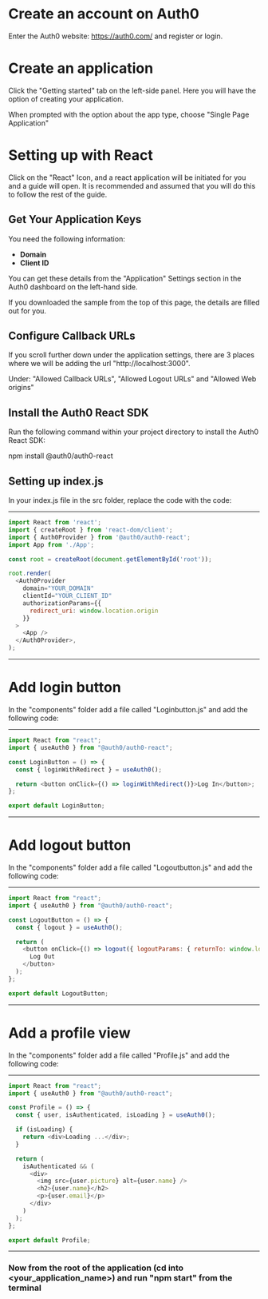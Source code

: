 # Create an account on Auth0
Enter the Auth0 website: https://auth0.com/ and register or login.

# Create an application
Click the "Getting started" tab on the left-side panel. Here you will have the option of creating your application.

When prompted with the option about the app type, choose "Single Page Application"

# Setting up with React
Click on the "React" Icon, and a react application will be initiated for you and a guide will open. It is recommended and assumed that you will do this to follow the rest of the guide.


## Get Your Application Keys

You need the following information:

- **Domain**
- **Client ID**

You can get these details from the "Application" Settings section in the Auth0 dashboard on the left-hand side.

If you downloaded the sample from the top of this page, the details are filled out for you.

## Configure Callback URLs

If you scroll further down under the application settings, there are 3 places where we will be adding the url "http://localhost:3000".

Under: "Allowed Callback URLs", "Allowed Logout URLs" and "Allowed Web origins"


## Install the Auth0 React SDK

Run the following command within your project directory to install the Auth0 React SDK:

npm install @auth0/auth0-react

## Setting up index.js

In your index.js file in the src folder, replace the code with the code:

____________________________________________________________

```javascript
import React from 'react';
import { createRoot } from 'react-dom/client';
import { Auth0Provider } from '@auth0/auth0-react';
import App from './App';

const root = createRoot(document.getElementById('root'));

root.render(
  <Auth0Provider
    domain="YOUR_DOMAIN"
    clientId="YOUR_CLIENT_ID"
    authorizationParams={{
      redirect_uri: window.location.origin
    }}
  >
    <App />
  </Auth0Provider>,
);

```
____________________________________________________________

# Add login button

In the "components" folder add a file called "Loginbutton.js" and add the following code:


____________________________________________________________

```javascript
import React from "react";
import { useAuth0 } from "@auth0/auth0-react";

const LoginButton = () => {
  const { loginWithRedirect } = useAuth0();

  return <button onClick={() => loginWithRedirect()}>Log In</button>;
};

export default LoginButton;
```
____________________________________________________________


# Add logout button

In the "components" folder add a file called "Logoutbutton.js" and add the following code:

____________________________________________________________

```javascript
import React from "react";
import { useAuth0 } from "@auth0/auth0-react";

const LogoutButton = () => {
  const { logout } = useAuth0();

  return (
    <button onClick={() => logout({ logoutParams: { returnTo: window.location.origin } })}>
      Log Out
    </button>
  );
};

export default LogoutButton;
```
____________________________________________________________


# Add a profile view

In the "components" folder add a file called "Profile.js" and add the following code:

____________________________________________________________

```javascript
import React from "react";
import { useAuth0 } from "@auth0/auth0-react";

const Profile = () => {
  const { user, isAuthenticated, isLoading } = useAuth0();

  if (isLoading) {
    return <div>Loading ...</div>;
  }

  return (
    isAuthenticated && (
      <div>
        <img src={user.picture} alt={user.name} />
        <h2>{user.name}</h2>
        <p>{user.email}</p>
      </div>
    )
  );
};

export default Profile;
```
____________________________________________________________


### Now from the root of the application (cd into <your_application_name>) and run "npm start" from the terminal